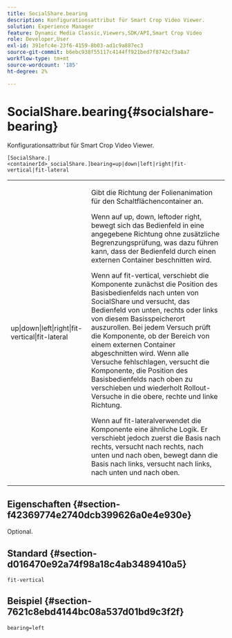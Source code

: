 ```yaml
---
title: SocialShare.bearing
description: Konfigurationsattribut für Smart Crop Video Viewer.
solution: Experience Manager
feature: Dynamic Media Classic,Viewers,SDK/API,Smart Crop Video
role: Developer,User
exl-id: 391efc4e-23f6-4159-8b03-ad1c9a887ec3
source-git-commit: b6ebc938f55117c4144ff921bed7f8742cf3a8a7
workflow-type: tm+mt
source-wordcount: '185'
ht-degree: 2%

---
```


# SocialShare.bearing{#socialshare-bearing}

Konfigurationsattribut für Smart Crop Video Viewer.

`[SocialShare.|<containerId>_socialShare.]bearing=up|down|left|right|fit-vertical|fit-lateral`

<table id="table_C616483932C2482CA9794DDD7313FD7C"> 
 <tbody> 
  <tr> 
   <td colname="col1"> <p> <span class="codeph"> up|down|left|right|fit-vertical|fit-lateral</span> </p> </td> 
   <td colname="col2"> <p> Gibt die Richtung der Folienanimation für den Schaltflächencontainer an. </p> <p> Wenn auf <span class="codeph"> up</span>, <span class="codeph"> down</span>, <span class="codeph"> left</span>oder <span class="codeph"> right</span>, bewegt sich das Bedienfeld in eine angegebene Richtung ohne zusätzliche Begrenzungsprüfung, was dazu führen kann, dass der Bedienfeld durch einen externen Container beschnitten wird. </p> <p>Wenn auf <span class="codeph"> fit-vertical</span>, verschiebt die Komponente zunächst die Position des Basisbedienfelds nach unten von SocialShare und versucht, das Bedienfeld von unten, rechts oder links von diesem Basisspeicherort auszurollen. Bei jedem Versuch prüft die Komponente, ob der Bereich von einem externen Container abgeschnitten wird. Wenn alle Versuche fehlschlagen, versucht die Komponente, die Position des Basisbedienfelds nach oben zu verschieben und wiederholt Rollout-Versuche in die obere, rechte und linke Richtung. </p> <p>Wenn auf <span class="codeph"> fit-lateral</span>verwendet die Komponente eine ähnliche Logik. Er verschiebt jedoch zuerst die Basis nach rechts, versucht nach rechts, nach unten und nach oben, bewegt dann die Basis nach links, versucht nach links, nach unten und nach oben. </p> </td> 
  </tr> 
 </tbody> 
</table>

## Eigenschaften {#section-f42369774e2740dcb399626a0e4e930e}

Optional.

## Standard {#section-d016470e92a74f98a18c4ab3489410a5}

`fit-vertical`

## Beispiel {#section-7621c8ebd4144bc08a537d01bd9c3f2f}

```
bearing=left
```
